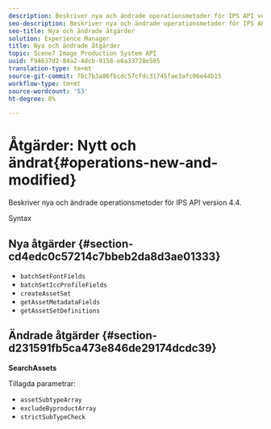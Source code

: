 ```yaml
---
description: Beskriver nya och ändrade operationsmetoder för IPS API version 4.4.
seo-description: Beskriver nya och ändrade operationsmetoder för IPS API version 4.4.
seo-title: Nya och ändrade åtgärder
solution: Experience Manager
title: Nya och ändrade åtgärder
topic: Scene7 Image Production System API
uuid: f94637d2-84a2-4dcb-9158-e6a33728e505
translation-type: tm+mt
source-git-commit: 7bc7b3a86fbcdc57cfdc31745fae3afc06e44b15
workflow-type: tm+mt
source-wordcount: '53'
ht-degree: 0%

---
```



# Åtgärder: Nytt och ändrat{#operations-new-and-modified}

Beskriver nya och ändrade operationsmetoder för IPS API version 4.4.

Syntax

## Nya åtgärder {#section-cd4edc0c57214c7bbeb2da8d3ae01333}

* `batchSetFontFields`
* `batchSetIccProfileFields`
* `createAssetSet`
* `getAssetMetadataFields`
* `getAssetSetDefinitions`

## Ändrade åtgärder {#section-d231591fb5ca473e846de29174dcdc39}

**SearchAssets**

Tillagda parametrar:

* `assetSubtypeArray`
* `excludeByproductArray`
* `strictSubTypeCheck`

